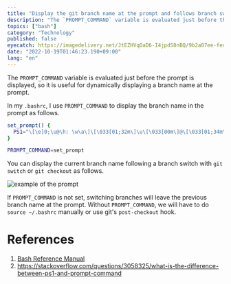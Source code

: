 ```yaml
---
title: "Display the git branch name at the prompt and follows branch switching"
description: "The `PROMPT_COMMAND` variable is evaluated just before the prompt is displayed, so it is useful for dynamically displaying a branch name at the prompt."
topics: ["bash"]
category: "Technology"
published: false
eyecatch: https://imagedelivery.net/JtEZHVqOaD6-I4jpdS8nBQ/9b2a07ee-fed3-41a2-4229-c6276a9ad500/thumbnail
date: "2022-10-19T01:46:23.190+09:00"
lang: "en"
---
```


The `PROMPT_COMMAND` variable is evaluated just before the prompt is displayed, so it is useful for dynamically displaying a branch name at the prompt.

In my `.bashrc`, I use `PROMPT_COMMAND` to display the branch name in the prompt as follows.

```bash
set_prompt() {
  PS1="\[\e]0;\u@\h: \w\a\]\[\033[01;32m\]\u\[\033[00m\]@\[\033[01;34m\]\w\[\033[00m\]($(git branch --show-current 2>/dev/null))\n$ "
}

PROMPT_COMMAND=set_prompt
```

You can display the current branch name following a branch switch with `git switch` or `git checkout` as follows.

![example of the prompt](/images/example-prompt-with-git-branch.webp)

If `PROMPT_COMMAND` is not set, switching branches will leave the previous branch name at the prompt.
Without `PROMPT_COMMAND`, we will have to do `source ~/.bashrc` manually or use git's `post-checkout` hook.

# References

1. [Bash Reference Manual](https://www.gnu.org/savannah-checkouts/gnu/bash/manual/bash.html#index-PROMPT_005fCOMMAND)
2. https://stackoverflow.com/questions/3058325/what-is-the-difference-between-ps1-and-prompt-command
